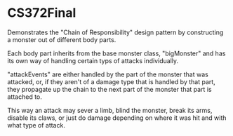 # CS372Final

Demonstrates the "Chain of Responsibility" design pattern by constructing a monster out of different body parts.

Each body part inherits from the base monster class, "bigMonster" and has its own way of handling certain typs of attacks individually.

"attackEvents" are either handled by the part of the monster that was attacked, or, if they aren't of a damage type that is handled by that part, they propagate up the chain to the next part of the monster that part is attached to.

This way an attack may sever a limb, blind the monster, break its arms, disable its claws, or just do damage depending on where it was hit and with what type of attack.
